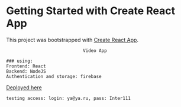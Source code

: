 # Getting Started with Create React App

This project was bootstrapped with [Create React App](https://github.com/facebook/create-react-app).

                                 Video App




```
### using:
Frontend: React
Backend: NodeJS
Authentication and storage: firebase
```

[Deployed here](https://sad-kirch-785a49.netlify.app/) 
```
testing access: login: ya@ya.ru, pass: Inter111

```




